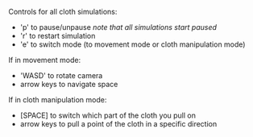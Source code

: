 Controls for all cloth simulations:
- 'p' to pause/unpause *note that all simulations start paused*
- 'r' to restart simulation
- 'e' to switch mode (to movement mode or cloth manipulation mode)

If in movement mode:
- 'WASD' to rotate camera
- arrow keys to navigate space

If in cloth manipulation mode:
- [SPACE] to switch which part of the cloth you pull on
- arrow keys to pull a point of the cloth in a specific direction
